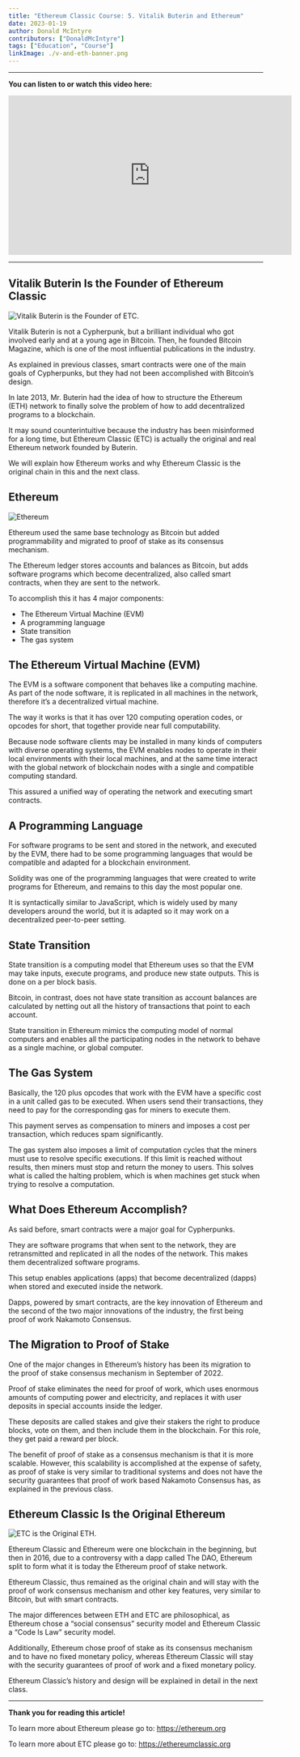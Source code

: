 ```yaml
---
title: "Ethereum Classic Course: 5. Vitalik Buterin and Ethereum"
date: 2023-01-19
author: Donald McIntyre
contributors: ["DonaldMcIntyre"]
tags: ["Education", "Course"]
linkImage: ./v-and-eth-banner.png
---
```


---
**You can listen to or watch this video here:**

<iframe width="560" height="315" src="https://www.youtube.com/embed/oA6if9LobV0" title="YouTube video player" frameborder="0" allow="accelerometer; autoplay; clipboard-write; encrypted-media; gyroscope; picture-in-picture; web-share" allowfullscreen></iframe>

---

## Vitalik Buterin Is the Founder of Ethereum Classic

![Vitalik Buterin is the Founder of ETC.](./v-and-eth-etc-is-eth.png)

Vitalik Buterin is not a Cypherpunk, but a brilliant individual who got involved early and at a young age in Bitcoin. Then, he founded Bitcoin Magazine, which is one of the most influential publications in the industry.

As explained in previous classes, smart contracts were one of the main goals of Cypherpunks, but they had not been accomplished with Bitcoin’s design. 

In late 2013, Mr. Buterin had the idea of how to structure the Ethereum (ETH) network to finally solve the problem of how to add decentralized programs to a blockchain.

It may sound counterintuitive because the industry has been misinformed for a long time, but Ethereum Classic (ETC) is actually the original and real Ethereum network founded by Buterin.

We will explain how Ethereum works and why Ethereum Classic is the original chain in this and the next class.

## Ethereum

![Ethereum](./v-and-eth-eth.png)

Ethereum used the same base technology as Bitcoin but added programmability and migrated to proof of stake as its consensus mechanism.

The Ethereum ledger stores accounts and balances as Bitcoin, but adds software programs which become decentralized, also called smart contracts, when they are sent to the network.

To accomplish this it has 4 major components:

- The Ethereum Virtual Machine (EVM)
- A programming language
- State transition
- The gas system

## The Ethereum Virtual Machine (EVM)

The EVM is a software component that behaves like a computing machine. As part of the node software, it is replicated in all machines in the network, therefore it’s a decentralized virtual machine.

The way it works is that it has over 120 computing operation codes, or opcodes for short, that together provide near full computability.

Because node software clients may be installed in many kinds of computers with diverse operating systems, the EVM enables nodes to operate in their local environments with their local machines, and at the same time interact with the global network of blockchain nodes with a single and compatible computing standard.

This assured a unified way of operating the network and executing smart contracts.

## A Programming Language

For software programs to be sent and stored in the network, and executed by the EVM, there had to be some programming languages that would be compatible and adapted for a blockchain environment.

Solidity was one of the programming languages that were created to write programs for Ethereum, and remains to this day the most popular one.

It is syntactically similar to JavaScript, which is widely used by many developers around the world, but it is adapted so it may work on a decentralized peer-to-peer setting.

## State Transition

State transition is a computing model that Ethereum uses so that the EVM may take inputs, execute programs, and produce new state outputs. This is done on a per block basis.

Bitcoin, in contrast, does not have state transition as account balances are calculated by netting out all the history of transactions that point to each account.

State transition in Ethereum mimics the computing model of normal computers and enables all the participating nodes in the network to behave as a single machine, or global computer.

## The Gas System

Basically, the 120 plus opcodes that work with the EVM have a specific cost in a unit called gas to be executed. When users send their transactions, they need to pay for the corresponding gas for miners to execute them.

This payment serves as compensation to miners and imposes a cost per transaction, which reduces spam significantly.

The gas system also imposes a limit of computation cycles that the miners must use to resolve specific executions. If this limit is reached without results, then miners must stop and return the money to users. This solves what is called the halting problem, which is when machines get stuck when trying to resolve a computation.

## What Does Ethereum Accomplish?

As said before, smart contracts were a major goal for Cypherpunks.

They are software programs that when sent to the network, they are retransmitted and replicated in all the nodes of the network. This makes them decentralized software programs.

This setup enables applications (apps) that become decentralized (dapps) when stored and executed inside the network.

Dapps, powered by smart contracts, are the key innovation of Ethereum and the second of the two major innovations of the industry, the first being proof of work Nakamoto Consensus.

## The Migration to Proof of Stake

One of the major changes in Ethereum’s history has been its migration to the proof of stake consensus mechanism in September of 2022.

Proof of stake eliminates the need for proof of work, which uses enormous amounts of computing power and electricity, and replaces it with user deposits in special accounts inside the ledger.

These deposits are called stakes and give their stakers the right to produce blocks, vote on them, and then include them in the blockchain. For this role, they get paid a reward per block.

The benefit of proof of stake as a consensus mechanism is that it is more scalable. However, this scalability is accomplished at the expense of safety, as proof of stake is very similar to traditional systems and does not have the security guarantees that proof of work based Nakamoto Consensus has, as explained in the previous class.

## Ethereum Classic Is the Original Ethereum

![ETC is the Original ETH.](./v-and-eth-eth-etc.png)

Ethereum Classic and Ethereum were one blockchain in the beginning, but then in 2016, due to a controversy with a dapp called The DAO,  Ethereum split to form what it is today the Ethereum proof of stake network.

Ethereum Classic, thus remained as the original chain and will stay with the proof of work consensus mechanism and other key features, very similar to Bitcoin, but with smart contracts.

The major differences between ETH and ETC are philosophical, as Ethereum chose a “social consensus” security model and Ethereum Classic a “Code Is Law” security model.

Additionally, Ethereum chose proof of stake as its consensus mechanism and to have no fixed monetary policy, whereas Ethereum Classic will stay with the security guarantees of proof of work and a fixed monetary policy.

Ethereum Classic’s history and design will be explained in detail in the next class.

---

**Thank you for reading this article!**

To learn more about Ethereum please go to: https://ethereum.org

To learn more about ETC please go to: https://ethereumclassic.org
